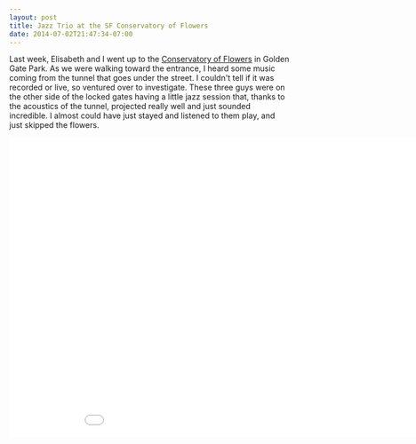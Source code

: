 ```yaml
---
layout: post
title: Jazz Trio at the SF Conservatory of Flowers
date: 2014-07-02T21:47:34-07:00
---
```

Last week, Elisabeth and I went up to the [Conservatory of Flowers][] in Golden Gate Park.  As we were walking toward
the entrance, I heard some music coming from the tunnel that goes under the street.  I couldn't tell if it was recorded
or live, so ventured over to investigate.  These three guys were on the other side of the locked gates having a little
jazz session that, thanks to the acoustics of the tunnel, projected really well and just sounded incredible.  I almost
could have just stayed and listened to them play, and just skipped the flowers.

[Conservatory of Flowers]: http://www.conservatoryofflowers.org/

<iframe width="960" height="540" src="//www.youtube.com/embed/wp01TRHGh1w" frameborder="0" allowfullscreen></iframe>
